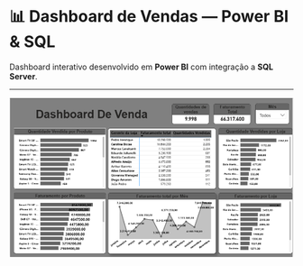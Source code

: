 # 📊 Dashboard de Vendas — Power BI & SQL  

Dashboard interativo desenvolvido em **Power BI** com integração a **SQL Server**.  

---
![Dashboard de Vendas](./imagens/DashBoard_Vendas.PNG)
